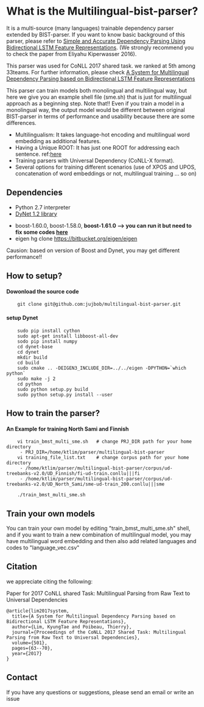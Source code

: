 # What is the Multilingual-bist-parser?

It is a multi-source (many languages) trainable dependency parser extended by BIST-parser. 
If you want to know basic background of this parser, please refer to [Simple and Accurate Dependency Parsing Using Bidirectional LSTM Feature Representations](https://www.transacl.org/ojs/index.php/tacl/article/viewFile/885/198). (We strongly recommend you to check the paper from Eliyahu Kiperwasser 2016). 

This parser was used for CoNLL 2017 shared task. we ranked at 5th among 33teams. For further information, please check [A System for Multilingual Dependency Parsing based on Bidirectional LSTM Feature Representations](http://www.aclweb.org/anthology/K17-3006)

This parser can train models both monolingual and multilingual way, but here we give you an example shell file (sme.sh) that is just for multilingual approach as a beginning step.
Note that!! Even if you train a model in a monolingual way, 
the output model would be different between original BIST-parser in terms of performance and usability because there are some differences.
 - Multilingualism: It takes language-hot encoding and multilingual word embedding as additional features.
 - Having a Unique ROOT: It has just one ROOT for addressing each sentence.  ref:[here](https://github.com/elikip/bist-parser/issues/10)
 - Training parsers with Universal Dependency (CoNLL-X format).
 - Several options for training different scenarios (use of XPOS and UPOS, concatenation of word embeddings or not, multilingual training ... so on)
 
 

## Dependencies

 * Python 2.7 interpreter
 * [DyNet 1.2 library](https://github.com/clab/dynet/tree/master/python)
  - boost-1.60.0, boost-1.58.0,  <B>boost-1.61.0 --> you can run it but need to fix some codes [here](https://github.com/elikip/bist-parser/issues/15)</B>
  - eigen hg clone https://bitbucket.org/eigen/eigen 
 
 Causion: based on version of Boost and Dynet, you may get different performance!!

## How to setup?

#### Dowonload the source code
```
    git clone git@github.com:jujbob/multilingual-bist-parser.git
```
#### setup Dynet
```
    sudo pip install cython 
    sudo apt-get install libboost-all-dev
    sodo pip install numpy
    cd dynet-base
    cd dynet
    mkdir build
    cd build
    sudo cmake .. -DEIGEN3_INCLUDE_DIR=../../eigen -DPYTHON=`which python`
    sudo make -j 2 
    cd python
    sudo python setup.py build
    sudo python setup.py install --user
```

## How to train the parser?

#### An Example for training North Sami and Finnish
```
    vi train_bmst_multi_sme.sh   # change PRJ_DIR path for your home directory
     - PRJ_DIR=/home/ktlim/parser/multilingual-bist-parser
    vi training_file_list.txt    # change corpus path for your home directory
     - /home/ktlim/parser/multilingual-bist-parser/corpus/ud-treebanks-v2.0/UD_Finnish/fi-ud-train.conllu|||fi
     - /home/ktlim/parser/multilingual-bist-parser/corpus/ud-treebanks-v2.0/UD_North_Sami/sme-ud-train_200.conllu|||sme
     
    ./train_bmst_multi_sme.sh 
```


## Train your own models

You can train your own model by editing "train_bmst_multi_sme.sh" shell, 
and if you want to train a new combination of multilingual model, 
you may have multilingual word embedding and then also add related languages and codes to "language_vec.csv"

## Citation
we appreciate citing the following: 

Paper for 2017 CoNLL shared Task: Multilingual Parsing from Raw Text to Universal Dependencies
```
@article{lim2017system,
  title={A System for Multilingual Dependency Parsing based on Bidirectional LSTM Feature Representations},
  author={Lim, KyungTae and Poibeau, Thierry},
  journal={Proceedings of the CoNLL 2017 Shared Task: Multilingual Parsing from Raw Text to Universal Dependencies},
  volume={501},
  pages={63--70},
  year={2017}
}
```

## Contact

If you have any questions or suggestions, please send an email or write an issue

